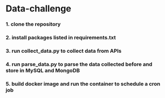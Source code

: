 # Data-challenge

### 1. clone the repository
### 2. install packages listed in requirements.txt
### 3. run collect_data.py to collect data from APIs
### 4. run parse_data.py to parse the data collected before and store in MySQL and MongoDB
### 5. build docker image and run the container to schedule a cron job
